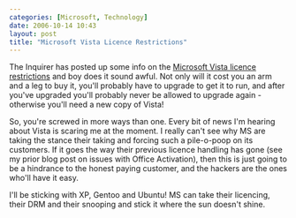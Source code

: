 ```yaml
---
categories: [Microsoft, Technology]
date: 2006-10-14 10:43
layout: post
title: "Microsoft Vista Licence Restrictions"
---
```

The Inquirer has posted up some info on the <a href="http://www.theinquirer.net/default.aspx?article=35057" title="Microsoft Vista licence restrictions hit hardware hard" target="_blank">Microsoft Vista licence restrictions</a> and boy does it sound awful. Not only will it cost you an arm and a leg to buy it, you'll probably have to upgrade to get it to run, and after you've upgraded you'll probably never be allowed to upgrade again - otherwise you'll need a new copy of Vista!

So, you're screwed in more ways than one. Every bit of news I'm hearing about Vista is scaring me at the moment. I really can't see why MS are taking the stance their taking and forcing such a pile-o-poop on its customers. If it goes the way their previous licence handling has gone (see my prior blog post on issues with Office Activation), then this is just going to be a hindrance to the honest paying customer, and the hackers are the ones who'll have it easy.

I'll be sticking with XP, Gentoo and Ubuntu! MS can take their licencing, their DRM and their snooping and stick it where the sun doesn't shine.
